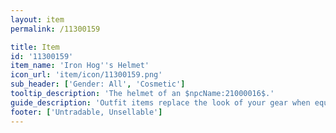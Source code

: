 ```yaml
---
layout: item
permalink: /11300159

title: Item
id: '11300159'
item_name: 'Iron Hog''s Helmet'
icon_url: 'item/icon/11300159.png'
sub_header: ['Gender: All', 'Cosmetic']
tooltip_description: 'The helmet of an $npcName:21000016$.'
guide_description: 'Outfit items replace the look of your gear when equipped.'
footer: ['Untradable, Unsellable']
---
```

